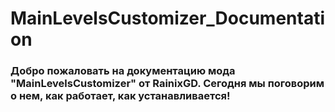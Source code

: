 # MainLevelsCustomizer_Documentation
### Добро пожаловать на документацию мода "MainLevelsCustomizer" от RainixGD. Сегодня мы поговорим о нем, как работает, как устанавливается!
